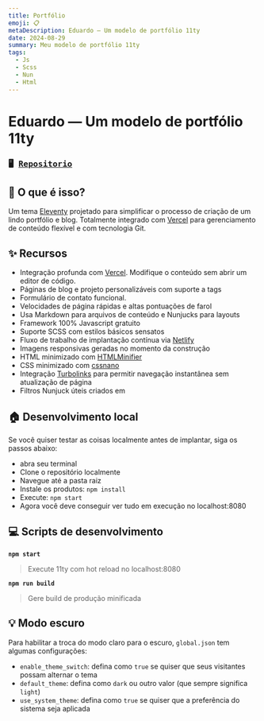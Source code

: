 ```yaml
---
title: Portfólio
emoji: 📋
metaDescription: Eduardo — Um modelo de portfólio 11ty
date: 2024-08-29
summary: Meu modelo de portfólio 11ty
tags:
  - Js
  - Scss
  - Nun
  - Html
---
```


# Eduardo — Um modelo de portfólio 11ty

### <pre>🖥 [Repositorio](https://github.com/Nugguet/portfolio)</pre>

## 🤔 O que é isso?
Um tema [Eleventy](https://www.11ty.io/) projetado para simplificar o processo de criação de um lindo portfólio e blog. Totalmente integrado com [Vercel](https://vercel.com/) para gerenciamento de conteúdo flexível e com tecnologia Git.

## ✨ Recursos
* Integração profunda com [Vercel](https://vercel.com/). Modifique o conteúdo sem abrir um editor de código.
* Páginas de blog e projeto personalizáveis ​​com suporte a tags
* Formulário de contato funcional.
* Velocidades de página rápidas e altas pontuações de farol
* Usa Markdown para arquivos de conteúdo e Nunjucks para layouts
* Framework 100% Javascript gratuito
* Suporte SCSS com estilos básicos sensatos
* Fluxo de trabalho de implantação contínua via [Netlify](https://www.netlify.com/)
* Imagens responsivas geradas no momento da construção
* HTML minimizado com [HTMLMinifier](https://github.com/kangax/html-minifier)
* CSS minimizado com [cssnano](https://github.com/cssnano/cssnano)
* Integração [Turbolinks](https://github.com/turbolinks/turbolinks) para permitir navegação instantânea sem atualização de página
* Filtros Nunjuck úteis criados em

## 🏠 Desenvolvimento local
Se você quiser testar as coisas localmente antes de implantar, siga os passos abaixo:

- abra seu terminal
- Clone o repositório localmente
- Navegue até a pasta raiz
- Instale os produtos: `npm install`
- Execute: `npm start`
- Agora você deve conseguir ver tudo em execução no localhost:8080

## 💻 Scripts de desenvolvimento

**`npm start`**

> Execute 11ty com hot reload no localhost:8080

**`npm run build`**

> Gere build de produção minificada

## 💡 Modo escuro

Para habilitar a troca do modo claro para o escuro, `global.json` tem algumas configurações:

- `enable_theme_switch`: defina como `true` se quiser que seus visitantes possam alternar o tema
- `default_theme`: defina como `dark` ou outro valor (que sempre significa `light`)
- `use_system_theme`: defina como `true` se quiser que a preferência do sistema seja aplicada
